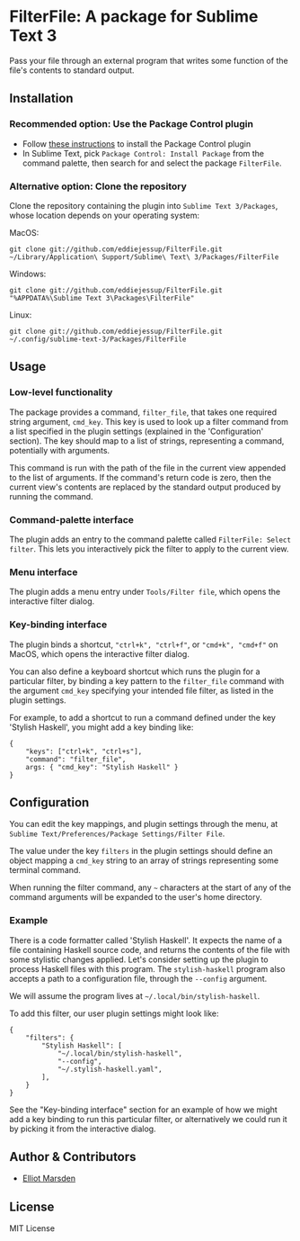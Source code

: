 # FilterFile: A package for Sublime Text 3

Pass your file through an external program that writes some function of the file's contents to standard output.

## Installation

### Recommended option: Use the Package Control plugin

- Follow [these instructions](http://wbond.net/sublime_packages/package_control) to install the Package Control plugin
- In Sublime Text, pick `Package Control: Install Package` from the command palette, then search for and select the package `FilterFile`.

### Alternative option: Clone the repository

Clone the repository containing the plugin into `Sublime Text 3/Packages`, whose location depends on your operating system:

MacOS:

`git clone git://github.com/eddiejessup/FilterFile.git ~/Library/Application\ Support/Sublime\ Text\ 3/Packages/FilterFile`

Windows:

`git clone git://github.com/eddiejessup/FilterFile.git "%APPDATA%\Sublime Text 3\Packages\FilterFile"`

Linux:

`git clone git://github.com/eddiejessup/FilterFile.git ~/.config/sublime-text-3/Packages/FilterFile`

## Usage

### Low-level functionality

The package provides a command, `filter_file`, that takes one required string argument, `cmd_key`. This key is used to look up a filter command from a list specified in the plugin settings (explained in the 'Configuration' section). The key should map to a list of strings, representing a command, potentially with arguments.

This command is run with the path of the file in the current view appended to the list of arguments. If the command's return code is zero, then the current view's contents are replaced by the standard output produced by running the command.

### Command-palette interface

The plugin adds an entry to the command palette called `FilterFile: Select filter`. This lets you interactively pick the filter to apply to the current view.

### Menu interface

The plugin adds a menu entry under `Tools/Filter file`, which opens the interactive filter dialog.

### Key-binding interface

The plugin binds a shortcut, `"ctrl+k", "ctrl+f"`, or `"cmd+k", "cmd+f"` on MacOS, which opens the interactive filter dialog.

You can also define a keyboard shortcut which runs the plugin for a particular filter, by binding a key pattern to the `filter_file` command with the argument `cmd_key` specifying your intended file filter, as listed in the plugin settings.

For example, to add a shortcut to run a command defined under the key 'Stylish Haskell', you might add a key binding like:

```
{
    "keys": ["ctrl+k", "ctrl+s"],
    "command": "filter_file",
    args: { "cmd_key": "Stylish Haskell" }
}
```

## Configuration

You can edit the key mappings, and plugin settings through the menu, at `Sublime Text/Preferences/Package Settings/Filter File`.

The value under the key `filters` in the plugin settings should define an object mapping a `cmd_key` string to an array of strings representing some terminal command.

When running the filter command, any `~` characters at the start of any of the command arguments will be expanded to the user's home directory.

### Example

There is a code formatter called 'Stylish Haskell'. It expects the name of a file containing Haskell source code, and returns the contents of the file with some stylistic changes applied. Let's consider setting up the plugin to process Haskell files with this program. The `stylish-haskell` program also accepts a path to a configuration file, through the `--config` argument.

We will assume the program lives at `~/.local/bin/stylish-haskell`.

To add this filter, our user plugin settings might look like:

```
{
    "filters": {
        "Stylish Haskell": [
            "~/.local/bin/stylish-haskell",
            "--config",
            "~/.stylish-haskell.yaml",
        ],
    }
}
```

See the "Key-binding interface" section for an example of how we might add a key binding to run this particular filter, or alternatively we could run it by picking it from the interactive dialog.

## Author & Contributors

- [Elliot Marsden](https://github.com/eddiejessup)

## License

MIT License
